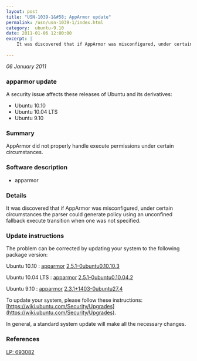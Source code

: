 ```yaml
---
layout: post
title: "USN-1039-1&#58; AppArmor update"
permalink: /usn/usn-1039-1/index.html
category:  ubuntu-9.10
date: 2011-01-06 12:00:00
excerpt: |
    It was discovered that if AppArmor was misconfigured, under certain circumstances the parser could generate policy using an unconfined fallback execute transition when one was not specified. 
    
--- 
```

 
 

*06 January 2011*

### apparmor update

A security issue affects these releases of Ubuntu and its derivatives:

* Ubuntu 10.10
* Ubuntu 10.04 LTS
* Ubuntu 9.10

### Summary

AppArmor did not properly handle execute permissions under certain circumstances.

### Software description

* apparmor 

### Details

It was discovered that if AppArmor was misconfigured, under certain circumstances the parser could generate policy using an unconfined fallback execute transition when one was not specified. 

### Update instructions

The problem can be corrected by updating your system to the following package version:

Ubuntu 10.10
 : [apparmor](https://launchpad.net/ubuntu/+source/apparmor) <span> [2.5.1-0ubuntu0.10.10.3](https://launchpad.net/ubuntu/+source/apparmor/2.5.1-0ubuntu0.10.10.3) </span> 

Ubuntu 10.04 LTS
 : [apparmor](https://launchpad.net/ubuntu/+source/apparmor) <span> [2.5.1-0ubuntu0.10.04.2](https://launchpad.net/ubuntu/+source/apparmor/2.5.1-0ubuntu0.10.04.2) </span> 

Ubuntu 9.10
 : [apparmor](https://launchpad.net/ubuntu/+source/apparmor) <span> [2.3.1+1403-0ubuntu27.4](https://launchpad.net/ubuntu/+source/apparmor/2.3.1+1403-0ubuntu27.4) </span> 

To update your system, please follow these instructions: [https://wiki.ubuntu.com/Security/Upgrades](https://wiki.ubuntu.com/Security/Upgrades).

In general, a standard system update will make all the necessary changes. 

### References

 
 [LP: 693082](https://launchpad.net/bugs/693082)
 

